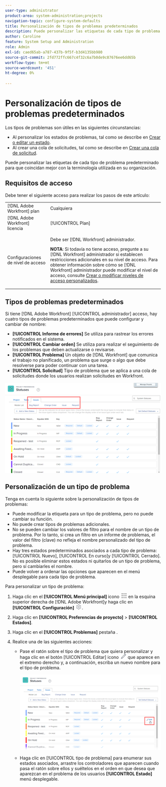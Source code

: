```yaml
---
user-type: administrator
product-area: system-administration;projects
navigation-topic: configure-system-defaults
title: Personalización de tipos de problemas predeterminados
description: Puede personalizar las etiquetas de cada tipo de problema predeterminado para que coincidan mejor con la terminología utilizada en su organización. Los tipos de problemas son útiles para personalizar estados de problemas y crear colas de solicitud.
author: Caroline
feature: System Setup and Administration
role: Admin
exl-id: caed65ab-a787-437b-9f5f-b3d4135bb980
source-git-commit: 2fd772ffc667c4f32c6a7b0de9c87676ee6dd65b
workflow-type: tm+mt
source-wordcount: '451'
ht-degree: 0%

---
```


# Personalización de tipos de problemas predeterminados

Los tipos de problemas son útiles en las siguientes circunstancias:

* Al personalizar los estados de problemas, tal como se describe en [Crear o editar un estado](../../../administration-and-setup/customize-workfront/creating-custom-status-and-priority-labels/create-or-edit-a-status.md).
* Al crear una cola de solicitudes, tal como se describe en [Crear una cola de solicitud](../../../manage-work/requests/create-and-manage-request-queues/create-request-queue.md).

Puede personalizar las etiquetas de cada tipo de problema predeterminado para que coincidan mejor con la terminología utilizada en su organización.

## Requisitos de acceso

Debe tener el siguiente acceso para realizar los pasos de este artículo:

<table style="table-layout:auto"> 
 <col> 
 <col> 
 <tbody> 
  <tr> 
   <td role="rowheader">[!DNL Adobe Workfront] plan</td> 
   <td>Cualquiera</td> 
  </tr> 
  <tr> 
   <td role="rowheader">[!DNL Adobe Workfront] licencia</td> 
   <td>[!UICONTROL Plan]</td> 
  </tr> 
  <tr> 
   <td role="rowheader">Configuraciones de nivel de acceso</td> 
   <td> <p>Debe ser [!DNL Workfront] administrador.</p> <p><b>NOTA</b>: Si todavía no tiene acceso, pregunte a su [!DNL Workfront] administrador si establecen restricciones adicionales en su nivel de acceso. Para obtener información sobre cómo se [!DNL Workfront] administrador puede modificar el nivel de acceso, consulte <a href="../../../administration-and-setup/add-users/configure-and-grant-access/create-modify-access-levels.md" class="MCXref xref">Crear o modificar niveles de acceso personalizados</a>.</p> </td> 
  </tr> 
 </tbody> 
</table>

## Tipos de problemas predeterminados

Si tiene [!DNL Adobe Workfront] [!UICONTROL administrador] acceso, hay cuatro tipos de problemas predeterminados que puede configurar y cambiar de nombre:

* **[!UICONTROL Informe de errores]** Se utiliza para rastrear los errores notificados en el sistema.
* **[!UICONTROL Cambiar orden]** Se utiliza para realizar el seguimiento de los problemas que deben actualizarse o revisarse.
* **[!UICONTROL Problema]** Un objeto de [!DNL Workfront] que comunica el trabajo no planificado, un problema que surge o algo que debe resolverse para poder continuar con una tarea.
* **[!UICONTROL Solicitud]** Tipo de problema que se aplica a una cola de solicitudes donde los usuarios realizan solicitudes en Workfront.

![](assets/default-issue-types.png)

## Personalización de un tipo de problema

Tenga en cuenta lo siguiente sobre la personalización de tipos de problemas:

* Puede modificar la etiqueta para un tipo de problema, pero no puede cambiar su función.
* No puede crear tipos de problemas adicionales.
* No se pueden cambiar los valores de filtro para el nombre de un tipo de problema. Por lo tanto, si crea un filtro en un informe de problemas, el valor del filtro (clave) no refleja el nombre personalizado del tipo de problema.
* Hay tres estados predeterminados asociados a cada tipo de problema: [!UICONTROL Nuevo], [!UICONTROL En curso]y [!UICONTROL Cerrado]. No es posible eliminar estos estados ni quitarlos de un tipo de problema, pero sí cambiarles el nombre.
* Puede volver a ordenar las opciones que aparecen en el menú desplegable para cada tipo de problema.

Para personalizar un tipo de problema:

1. Haga clic en el **[!UICONTROL Menú principal]** icono ![](assets/main-menu-icon.png) en la esquina superior derecha de [!DNL Adobe Workfront]y haga clic en **[!UICONTROL Configuración]** ![](assets/gear-icon-settings.png).

1. Haga clic en **[!UICONTROL Preferencias de proyecto]** > **[!UICONTROL Estados]**.

1. Haga clic en el **[!UICONTROL Problemas]** pestaña .
1. Realice una de las siguientes acciones:

   * Pase el ratón sobre el tipo de problema que quiera personalizar y haga clic en el botón [!UICONTROL Editar] icono ![](assets/edit-icon.png) que aparece en el extremo derecho y, a continuación, escriba un nuevo nombre para el tipo de problema.

      ![](assets/customize-issue-type.png)

   * Haga clic en [!UICONTROL tipo de problema] para enumerar sus estados asociados, arrastre los controladores que aparecen cuando pasa el ratón sobre ellos y suéltelos en el orden en que desea que aparezcan en el problema de los usuarios **[!UICONTROL Estado]** menú desplegable.
